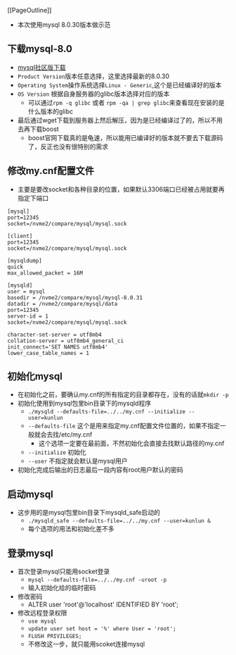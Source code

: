 [[PageOutline]]
* 本次使用mysql 8.0.30版本做示范
## 下载mysql-8.0
* [mysql社区版下载](https://downloads.mysql.com/archives/community/)
* `Product Version`版本任意选择，这里选择最新的8.0.30
* `Operating System`操作系统选择`Linux - Generic`,这个是已经编译好的版本
* `OS Version` 根据自身服务器的glibc版本选择对应的版本
  * 可以通过`rpm -q glibc` 或者 `rpm -qa | grep glibc`来查看现在安装的是什么版本的glibc
* 最后通过wget下载到服务器上然后解压，因为是已经编译过了的，所以不用去再下载boost
  * boost官网下载真的是龟速，所以能用已编译好的版本就不要去下载源码了，反正也没有很特别的需求

## 修改my.cnf配置文件
* 主要是要改socket和各种目录的位置，如果默认3306端口已经被占用就要再指定下端口

```
[mysql]
port=12345
socket=/nvme2/compare/mysql/mysql.sock

[client]
port=12345
socket=/nvme2/compare/mysql/mysql.sock

[mysqldump]
quick
max_allowed_packet = 16M

[mysqld]
user = mysql
basedir = /nvme2/compare/mysql/mysql-8.0.31
datadir = /nvme2/compare/mysql/data
port=12345
server-id = 1
socket=/nvme2/compare/mysql/mysql.sock

character-set-server = utf8mb4
collation-server = utf8mb4_general_ci
init_connect='SET NAMES utf8mb4'
lower_case_table_names = 1
```

## 初始化mysql
* 在初始化之前，要确认my.cnf的所有指定的目录都存在，没有的话就`mkdir -p`
* 初始化使用到mysql包里bin目录下的mysqld程序
  * `./mysqld --defaults-file=../../my.cnf --initialize --user=kunlun`
  * `--defaults-file` 这个是用来指定my.cnf配置文件位置的，如果不指定一般就会去找/etc/my.cnf
    * 这个选项一定要在最前面，不然初始化会直接去找默认路径的my.cnf
  * `--initialize` 初始化
  * `--user` 不指定就会默认是mysql用户
* 初始化完成后输出的日志最后一段内容有root用户默认的密码

## 启动mysql
* 这步用的是mysql包里bin目录下mysqld_safe启动的
  * `./mysqld_safe --defaults-file=../../my.cnf --user=kunlun &`
  * 每个选项的用法和初始化差不多

## 登录mysql
* 首次登录mysql只能用socket登录
  * `mysql --defaults-file=../../my.cnf -uroot -p`
  * 输入初始化给的临时密码
* 修改密码
  * ALTER user 'root'@'localhost' IDENTIFIED BY 'root';
* 修改远程登录权限
  * `use mysql`
  * `update user set host = '%' where User = 'root';`
  * `FLUSH PRIVILEGES;`
  * 不修改这一步，就只能用scoket连接mysql
